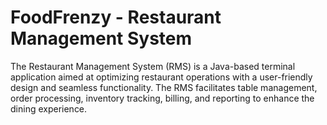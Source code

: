 # FoodFrenzy - Restaurant Management System

The Restaurant Management System (RMS) is a Java-based terminal application aimed at optimizing restaurant operations with a user-friendly design and seamless functionality. The RMS facilitates table management, order processing, inventory tracking, billing, and reporting to enhance the dining experience.
